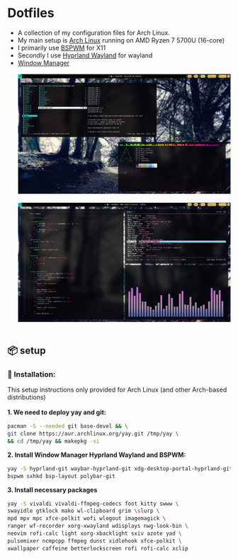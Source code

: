 # Dotfiles
- A collection of my configuration files for Arch Linux.
- My main setup is [Arch Linux](https://wiki.archlinux.org/title/Arch_Linux) running on AMD Ryzen 7 5700U (16-core)
- I primarily use [BSPWM](https://github.com/baskerville/bspwm) for X11
- Secondly I use [Hyprland Wayland](https://github.com/hyprwm/Hyprland) for wayland
- [Window Manager](https://wiki.archlinux.org/title/window_manager)
<br></br>
![Hyprland](assets/hyprland.png "hyprland")
<br></br>
![Hyprland-1](assets/hyprland1.png "hyprland")
<br></br>
## 📦 setup
### 💾 Installation:
This setup instructions only provided for Arch Linux (and other Arch-based distributions) 
<br></br>
<b>1. We need to deploy yay and git:</b>

```sh
pacman -S --needed git base-devel && \
git clone https://aur.archlinux.org/yay.git /tmp/yay \
&& cd /tmp/yay && makepkg -si
```

<b>2. Install Window Manager Hyprland Wayland and BSPWM:</b>

```sh
yay -S hyprland-git waybar-hyprland-git xdg-desktop-portal-hyprland-git \
bspwm sxhkd bsp-layout polybar-git
```

<b>3. Install necessary packages</b>

```sh
yay -S vivaldi vivaldi-ffmpeg-codecs foot kitty swww \
swayidle gtklock mako wl-clipboard grim \slurp \
mpd mpv mpc xfce-polkit wofi wlogout imagemagick \
ranger wf-recorder xorg-xwayland wdisplays nwg-look-bin \
neovim rofi-calc light xorg-xbacklight sxiv azote yad \
pulsemixer ncmpcpp ffmpeg dunst xidlehook xfce-polkit \
xwallpaper caffeine betterlockscreen rofi rofi-calc xclip
```
